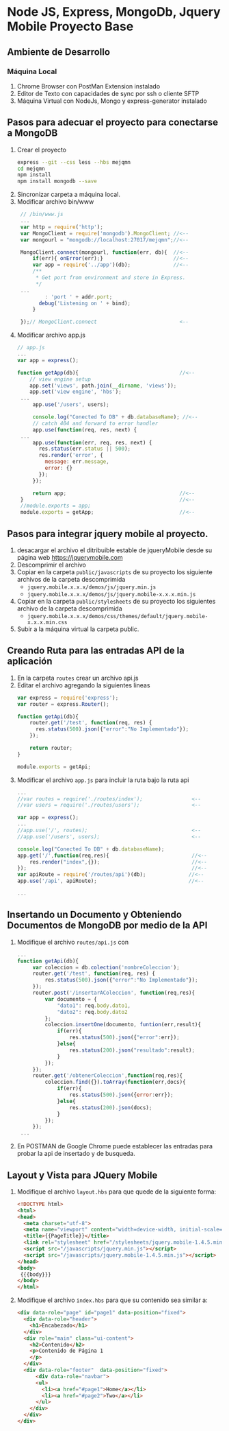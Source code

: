 # Node JS, Express, MongoDb, Jquery Mobile Proyecto Base

## Ambiente de Desarrollo

### Máquina Local

1. Chrome Browser con PostMan Extension instalado
2. Editor de Texto con capacidades de sync por ssh o cliente SFTP
3. Máquina Virtual con NodeJs, Mongo y express-generator instalado

## Pasos para adecuar el proyecto para conectarse a MongoDB
1. Crear el proyecto
   ```bash
   express --git --css less --hbs mejqmn
   cd mejqmn
   npm install
   npm install mongodb --save
   ```
2. Sincronizar carpeta a máquina local.
3. Modificar archivo bin/www
   ```javascript
    // /bin/www.js
    ...
    var http = require('http');
    var MongoClient = require('mongodb').MongoClient; //<--
    var mongourl = "mongodb://localhost:27017/mejqmn";//<--

    MongoClient.connect(mongourl, function(err, db){  //<--
        if(err){ onError(err);}                       //<--
        var app = require('../app')(db);              //<--
        /**
         * Get port from environment and store in Express.
         */
    ...
            : 'port ' + addr.port;
          debug('Listening on ' + bind);
        }

    });// MongoClient.connect                           <--
   ```
4. Modificar archivo app.js
   ```javascript
   // app.js
   ...
   var app = express();

   function getApp(db){                                 //<--
       // view engine setup
       app.set('views', path.join(__dirname, 'views'));
       app.set('view engine', 'hbs');
    ...
        app.use('/users', users);

        console.log("Conected To DB" + db.databaseName); //<--
        // catch 404 and forward to error handler
        app.use(function(req, res, next) {
    ...
        app.use(function(err, req, res, next) {
          res.status(err.status || 500);
          res.render('error', {
            message: err.message,
            error: {}
          });
        });

        return app;                                     //<--
    }                                                   //<--
    //module.exports = app;
    module.exports = getApp;                            //<--

   ```

## Pasos para integrar jquery mobile al proyecto.
1. desacargar el archivo el ditribuible estable de jqueryMobile desde su página web
https://jquerymobile.com
2. Descomprimir el archivo
3. Copiar en la carpeta ```public/javascripts``` de su proyecto los siguiente archivos de la carpeta descomprimida
   * ```jquery.mobile.x.x.x/demos/js/jquery.min.js```
   * ```jquery.mobile.x.x.x/demos/js/jquery.mobile-x.x.x.min.js ```
4. Copiar en la carpeta ```public/stylesheets``` de su proyecto los siguientes archivo de la carpeta descomprimida
   * ```jquery.mobile.x.x.x/demos/css/themes/default/jquery.mobile-x.x.x.min.css```
5. Subir a la máquina virtual la carpeta public.

## Creando Ruta para las entradas API de la aplicación
1. En la carpeta ```routes``` crear un archivo api.js
2. Editar el archivo agregando la siguientes lineas
   ```javascript
   var express = require('express');
   var router = express.Router();

   function getApi(db){
       router.get('/test', function(req, res) {
         res.status(500).json({"error":"No Implementado"});
       });

       return router;
   }

   module.exports = getApi;
   ```
3. Modificar el archivo ```app.js``` para incluir la ruta bajo la ruta api
   ```javascript
   ...
   //var routes = require('./routes/index');                <--
   //var users = require('./routes/users');                 <--

   var app = express();
   ...
   //app.use('/', routes);                                  <--
   //app.use('/users', users);                              <--

   console.log("Conected To DB" + db.databaseName);
   app.get('/',function(req,res){                           //<--
       res.render("index",{});                              //<--
   });                                                      //<--
   var apiRoute = require('/routes/api')(db);              //<--
   app.use('/api', apiRoute);                              //<--

   ...
   ```

## Insertando un Documento y Obteniendo Documentos de MongoDB por medio de la API

1. Modifique el archivo ```routes/api.js``` con
   ```javascript
   ...
   function getApi(db){
        var coleccion = db.colection('nombreColeccion');
        router.get('/test', function(req, res) {
            res.status(500).json({"error":"No Implementado"});
        });
        router.post('/insertarAColeccion', function(req,res){
            var documento = {
                "dato1": req.body.dato1,
                "dato2": req.body.dato2
            };
            coleccion.insertOne(documento, funtion(err,result){
                if(err){
                    res.status(500).json({"error":err});
                }else{
                    res.status(200).json("resultado":result);
                }
            });
        });
        router.get('/obtenerColeccion',function(req,res){
            coleccion.find({}).toArray(function(err,docs){
                if(err){
                    res.status(500).json({error:err});
                }else{
                    res.status(200).json(docs);
                }
            });
        });
    ...
   ```
2. En POSTMAN de Google Chrome puede establecer las entradas para probar la api de insertado y de busqueda.

## Layout y Vista para JQuery Mobile
1. Modifique el archivo ```layout.hbs``` para que quede de la siguiente forma:
   ```html
   <!DOCTYPE html>
   <html>
   <head>
     <meta charset="utf-8">
     <meta name="viewport" content="width=device-width, initial-scale=1">
     <title>{{PageTitle}}</title>
     <link rel="stylesheet" href="/stylesheets/jquery.mobile-1.4.5.min.css">
     <script src="/javascripts/jquery.min.js"></script>
     <script src="/javascripts/jquery.mobile-1.4.5.min.js"></script>
   </head>
   <body>
    {{{body}}}
   </body>
   </html>
   ```
2. Modifique el archivo ```index.hbs``` para que su contenido sea similar a:
   ```html
   <div data-role="page" id="page1" data-position="fixed">
     <div data-role="header">
       <h1>Encabezado</h1>
     </div>
     <div role="main" class="ui-content">
       <h2>Contenido</h2>
       <p>Contenido de Página 1
       </p>
     </div>
     <div data-role="footer"  data-position="fixed">
         <div data-role="navbar">
         <ul>
           <li><a href="#page1">Home</a></li>
           <li><a href="#page2">Two</a></li>
         </ul>
       </div>
     </div>
   </div>
   ```
